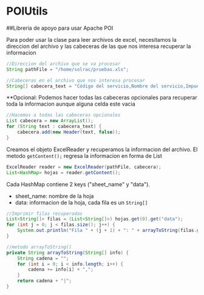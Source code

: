 # POIUtils

##Libreria de apoyo para usar Apache POI

Para poder usar la clase para leer archivos de excel, necesitamos la direccion del archivo y las cabeceras de las que nos interesa recuperar la informacion
```java
//Direccion del archivo que se va procesar
String pathFile = "/home/solrac/pruebas.xls";

//Cabeceras en el archivo que nos interesa procesar
String[] cabecera_text = "Código del servicio,Nombre del servicio,Impuesto 1,Precio 1".split(",");
```

**Opcional: Podemos hacer todas las cabeceras opcionales para recuperar toda la informacion aunque alguna celda este vacia
```java
//Hacemos a todas las cabeceras opcionales
List cabecera = new ArrayList();
for (String text : cabecera_text) {
    cabecera.add(new Header(text, false));
}
```
Creamos el objeto ExcelReader y recuperamos la informacion del archivo.
El metodo `getContent();` regresa la informacion en forma de List<HashMap>
```java
ExcelReader reader = new ExcelReader(pathFile, cabecera);
List<HashMap> hojas = reader.getContent();
```
Cada HashMap contiene 2 keys ("sheet_name" y "data").
  - sheet_name: nombre de la hoja
  - data: informacion de la hoja, cada fila es un `String[]`
```java
//Imprimir filas recuperadas
List<String[]> filas = (List<String[]>) hojas.get(0).get("data");
for (int j = 0; j < filas.size(); j++) {
    System.out.println("Fila " + (j + 1) + ": " + arrayToString(filas.get(j)));
}

//metodo arrayToString()
private String arrayToString(String[] info) {
    String cadena = "";
    for (int i = 0; i < info.length; i++) {
        cadena += info[i] + ",";
    }
    return cadena + "|";
}
```
